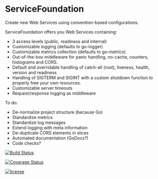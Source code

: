 # ServiceFoundation
Create new Web Services using convention-based configurations.

ServiceFoundation offers you Web Services containing:

* 3 access levels (public, readiness and internal)
* Customizable logging (defaults to go-logger)
* Customizable metrics collection (defaults to go-metrics)
* Out-of-the-box middleware for panic handling, no-cache, counters, histograms and CORS.
* Default and overridable handling of catch-all (root), liveness, health, version and readiness 
* Handling of SIGTERM and SIGINT with a custom shutdown function to properly free your own resources.
* Customizable server timeouts
* Request/response logging as middleware

To do:
* De-normalize project structure (because Go)
* Standardize metrics
* Standardize log messages
* Extend logging with meta information
* De-duplicate CORS elements in slices
* Automated documentation (GoDocs?)
* Code checks?

[![Build Status](https://travis-ci.org/Prutswonder/go-servicefoundation.svg?branch=v2)](https://travis-ci.org/Prutswonder/go-servicefoundation)

[![Coverage Status](https://coveralls.io/repos/github/Prutswonder/go-servicefoundation/badge.svg?branch=v2)](https://coveralls.io/github/Prutswonder/go-servicefoundation?branch=v2)

[![license](https://img.shields.io/github/license/mashape/apistatus.svg)](https://github.com/Prutswonder/go-servicefoundation/blob/master/LICENSE)
